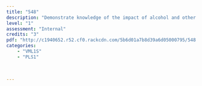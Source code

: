 ```yaml
---
title: "548"
description: "Demonstrate knowledge of the impact of alcohol and other drugs"
level: "1"
assessment: "Internal"
credits: "3"
pdf: "http://c1940652.r52.cf0.rackcdn.com/5b6d01a7b8d39a6d05000795/548.pdf"
categories:
    - "VML1S"
    - "PLS1"
    
     
    
---
```

